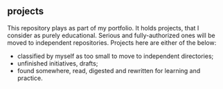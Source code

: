 ## projects
This repository plays as part of my portfolio. It holds projects, that I consider as purely educational. Serious and fully-authorized ones will be moved to independent repositories.
Projects here are either of the below:
 - classified by myself as too small to move to independent directories;
 - unfinished initiatives, drafts;
 - found somewhere, read, digested and rewritten for learning and practice.
